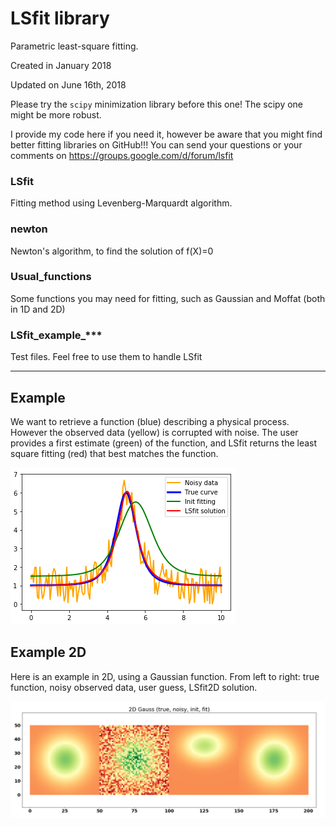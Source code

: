 # LSfit library
Parametric least-square fitting.

Created in January 2018

Updated on June 16th, 2018

Please try the `scipy` minimization library before this one! The scipy one might be more robust.

I provide my code here if you need it, however be aware that you might find better fitting libraries on GitHub!!! You can send your questions or your comments on https://groups.google.com/d/forum/lsfit

### LSfit
Fitting method using Levenberg-Marquardt algorithm.

### newton
Newton's algorithm, to find the solution of f(X)=0

### Usual_functions
Some functions you may need for fitting, such as Gaussian and Moffat (both in 1D and 2D)

### LSfit_example_***
Test files. Feel free to use them to handle LSfit

---

## Example
We want to retrieve a function (blue) describing a physical process. However the observed data (yellow) is corrupted with noise. The user provides a first estimate (green) of the function, and LSfit returns the least square fitting (red) that best matches the function.

![alt text](image_exemple_LSfit.png "Moffat fitting with LSfit")

## Example 2D
Here is an example in 2D, using a Gaussian function. From left to right: true function, noisy observed data, user guess, LSfit2D solution.

![alt text](image_exemple_LSfit2D.png "2D gaussian fitting with LSfit")
